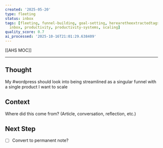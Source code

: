 ```yaml
---
created: '2025-05-20'
type: fleeting
status: inbox
tags: [fleeting, funnel-building, goal-setting, herearetheextractedtagspersonal-knowledge-management,
  inbox, productivity, productivity-systems, scaling]
quality_score: 0.7
ai_processed: '2025-10-16T21:01:29.638409'
---
```




[[AHS MOC]]

---

## Thought  
My #wordpress  should look into being streamlined as a singular funnel with a single product I want to scale

## Context  
Where did this come from? (Article, conversation, reflection, etc.)

## Next Step  
- [ ] Convert to permanent note?
